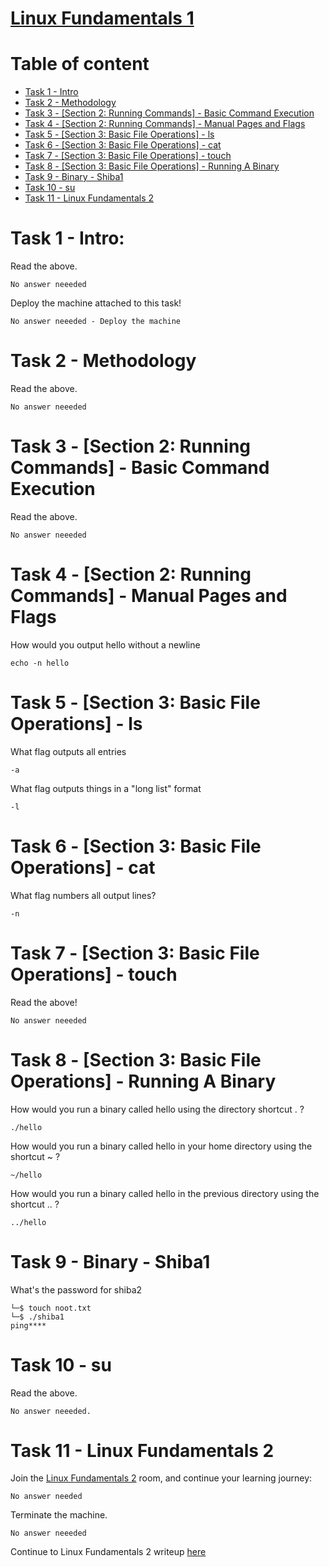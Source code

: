 # [Linux Fundamentals 1](https://tryhackme.com/room/linux1) 

# Table of content
- [Task 1 - Intro ](#task-1---intro)
- [Task 2 - Methodology](#task-2---methodology)
- [Task 3 - [Section 2: Running Commands] - Basic Command Execution](#task-3---section-2-running-commands---basic-command-execution)
- [Task 4 - [Section 2: Running Commands] - Manual Pages and Flags](#task-4---section-2-running-commands---manual-pages-and-flags)
- [Task 5 - [Section 3: Basic File Operations] - ls](#task-5---section-3-basic-file-operations---ls)
- [Task 6 - [Section 3: Basic File Operations] - cat](#task-6---section-3-basic-file-operations---cat)
- [Task 7 - [Section 3: Basic File Operations] - touch](#task-7---section-3-basic-file-operations---touch)
- [Task 8 - [Section 3: Basic File Operations] - Running A Binary](#task-8---section-3-basic-file-operations---running-a-binary)
- [Task 9 - Binary - Shiba1](#task-9---binary---shiba1)
- [Task 10 - su](#task-10---su)
- [Task 11 - Linux Fundamentals 2](#task-11---linux-fundamentals-2)

# Task 1 - Intro:
Read the above.
```
No answer neeeded
```

Deploy the machine attached to this task!
```
No answer neeeded - Deploy the machine
```

# Task 2 - Methodology
Read the above.
```
No answer neeeded
```

# Task 3 - [Section 2: Running Commands] - Basic Command Execution
Read the above.
```
No answer neeeded
```

# Task 4 - [Section 2: Running Commands] - Manual Pages and Flags
How would you output hello without a newline
```
echo -n hello
```

# Task 5 - [Section 3: Basic File Operations] - ls
What flag outputs all entries
```
-a
```

What flag outputs things in a "long list" format    
```
-l
```

# Task 6 - [Section 3: Basic File Operations] - cat
What flag numbers all output lines?    
```
-n
```

# Task 7 - [Section 3: Basic File Operations] - touch
Read the above!
```
No answer neeeded
```

# Task 8 - [Section 3: Basic File Operations] - Running A Binary
How would you run a binary called hello using the directory shortcut . ?
```
./hello
```

How would you run a binary called hello in your home directory using the shortcut ~ ?
```
~/hello
```

How would you run a binary called hello in the previous directory using the shortcut .. ?
```
../hello
```

# Task 9 - Binary - Shiba1
What's the password for shiba2
```
└─$ touch noot.txt
└─$ ./shiba1
ping**** 
```

# Task 10 - su
Read the above.
```
No answer neeeded.
```

# Task 11 - Linux Fundamentals 2

Join the [Linux Fundamentals 2](https://tryhackme.com/room/linux2) room, and continue your learning journey: 
```
No answer needed
```

Terminate the machine.
```
No answer neeeded
```

Continue to Linux Fundamentals 2 writeup <a href="../Linux-Fundamentals-Part-2/README.md">here</a>
